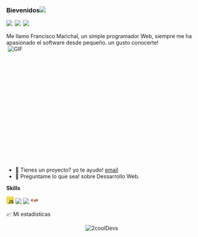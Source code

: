 ### Bievenidos<img src="https://media.giphy.com/media/hvRJCLFzcasrR4ia7z/giphy.gif" width="25px">
<a href="https://stackoverflow.com/users/16691311/francisco-marichal">
  <img align="left" width="22px" src="https://www.shareicon.net/data/2015/08/30/93317_stackoverflow_512x512.png" />
</a>
<a href="https://codesandbox.io/u/2cooldevs">
  <img align="left"  width="22px" src="https://img.stackshare.io/service/7434/Screen_20Shot_202017-08-11_20at_205.55.05_20AM.png" />
</a>

<a href="https://www.linkedin.com/in/francisco-alberto-marichal-6a6590228/">
  <img align="left"  width="22px" src="https://raw.githubusercontent.com/peterthehan/peterthehan/master/assets/linkedin.svg" />
</a>

<br />
<br />
Me llamo Francisco Marichal, un simple programador Web, siempre me ha apasionado el software desde pequeño. un gusto conocerte!



  <img align="right" alt="GIF" src="https://www.sayyadimran.com/wp-content/uploads/2021/02/senior-front-end-developer-openings-1.gif" width="500" height="320" />
  
- 💼 Tienes un proyecto? yo te ayudo! [email](mailto:franciscomarichal99@gmail.com)
- 💬 Preguntame lo que sea! sobre Dessarrollo Web.

**Skills**  

<code><img height="20" src="https://raw.githubusercontent.com/github/explore/80688e429a7d4ef2fca1e82350fe8e3517d3494d/topics/javascript/javascript.png"></code>
<code><img height="20" src="https://angular.io/assets/images/logos/angular/logo-nav@2x.png"></code>
<code><img height="20" src="https://upload.wikimedia.org/wikipedia/commons/4/4c/Typescript_logo_2020.svg"></code>
<code><img height="20" src="https://raw.githubusercontent.com/github/explore/80688e429a7d4ef2fca1e82350fe8e3517d3494d/topics/git/git.png"></code>



📈 Mi estadísticas

<p align="center"> <img src="https://github-readme-stats.vercel.app/api?username=2coolDevs&show_icons=true&theme=gotham" alt="2coolDevs" />




